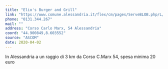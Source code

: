 ```yaml
---
title: "Elio's Burger and Grill"
link: "https://www.comune.alessandria.it/flex/cm/pages/ServeBLOB.php/L/IT/IDPagina/2069"
phone: "0131.344.267"
mail: ""
address: "Corso Carlo Marx, 54 Alessandria"
coord: "44.900849,8.603552"
source: "ASCOM"
date: 2020-04-02
---
```


In Alessandria a un raggio di 3 km da Corso C.Marx 54, spesa minima 20 euro
